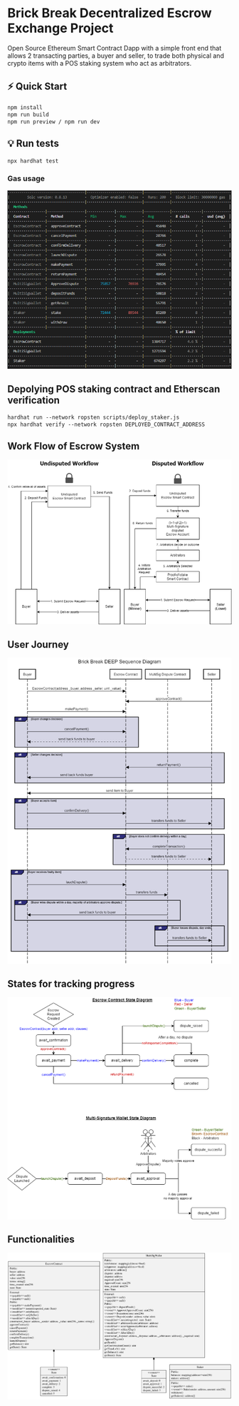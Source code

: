 # Brick Break Decentralized Escrow Exchange Project

Open Source Ethereum Smart Contract Dapp with a simple front end that allows 2 transacting parties, a buyer and seller, to trade both physical and crypto items with a POS staking system who act as arbitrators.  

## ⚡ Quick Start

```shell
npm install
npm run build
npm run preview / npm run dev
```

## 💡 Run tests

```shell
npx hardhat test 
```

### Gas usage 

![alt text](https://github.com/Cawinchan/Brick-Break-Decentralized-Escrow-Exchange-Project/blob/master/images/Gas_reporter.png) 

## Depolying POS staking contract and Etherscan verification

```shell
hardhat run --network ropsten scripts/deploy_staker.js
npx hardhat verify --network ropsten DEPLOYED_CONTRACT_ADDRESS 
```

## Work Flow of Escrow System
![alt text](https://github.com/Cawinchan/Brick-Break-Decentralized-Escrow-Exchange-Project/blob/master/images/Whole_workflow.png) 

## User Journey
![alt text](https://github.com/Cawinchan/Brick-Break-Decentralized-Escrow-Exchange-Project/blob/master/images/DEEP%20Seqeunce%20Diagram.png) 

## States for tracking progress
![alt text](https://github.com/Cawinchan/Brick-Break-Decentralized-Escrow-Exchange-Project/blob/master/images/all_states_diagram.drawio.png) 


## Functionalities
![alt text](https://github.com/Cawinchan/Brick-Break-Decentralized-Escrow-Exchange-Project/blob/master/images/DEEP_uml_diagram.png) 
